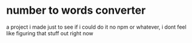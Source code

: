 # number to words converter
a project i made just to see if i could do it
no npm or whatever, i dont feel like figuring that stuff out right now